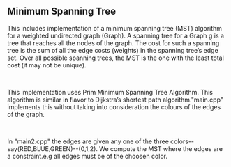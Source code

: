 <h2>Minimum Spanning Tree</h2>

<p>This includes implementation of a minimum spanning tree (MST) algorithm for a weighted undirected graph (Graph). A spanning tree for a Graph g is a tree that 
reaches all the nodes of the graph. The cost for such a spanning tree is the sum of all the edge costs (weights) in the spanning tree’s edge set. Over all possible
spanning trees, the MST is the one with the least total cost (it may not be unique).</p></br>

<p> This implementation uses Prim Minimum Spanning Tree Algorithm. This algorithm is similar in flavor to Dijkstra’s shortest path algorithm."main.cpp" implements
  this without taking into consideration the colours of the edges of the graph.</p></br>
  <p>In "main2.cpp" the edges are given any one of the three colors--say(RED,BLUE,GREEN)--(0,1,2). We compute the MST where the edges are a constraint.e.g all edges
  must be of the choosen color.</p>
  
